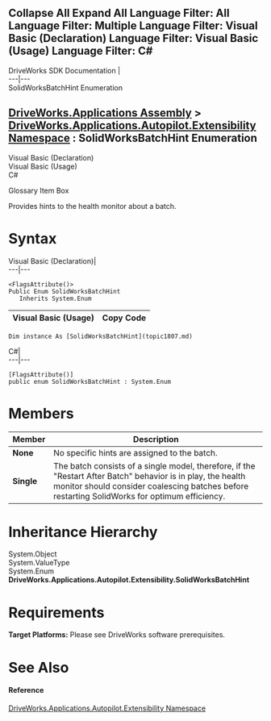        

 Collapse All Expand All  Language Filter: All  Language Filter: Multiple  Language Filter: Visual Basic (Declaration) Language Filter: Visual Basic (Usage) Language Filter: C#  
---  
DriveWorks SDK Documentation  |   
---|---  
SolidWorksBatchHint Enumeration   
  
[DriveWorks.Applications Assembly](topic13.md) > [DriveWorks.Applications.Autopilot.Extensibility Namespace](topic1633.md) : SolidWorksBatchHint Enumeration  
---  
  
Visual Basic (Declaration)    
Visual Basic (Usage)    
C# 

Glossary Item Box

Provides hints to the health monitor about a batch. 

# Syntax

Visual Basic (Declaration)|   
---|---  
      
    
    <FlagsAttribute()>
    Public Enum SolidWorksBatchHint 
       Inherits System.Enum  
  
Visual Basic (Usage)| Copy Code  
---|---  
      
    
    Dim instance As [SolidWorksBatchHint](topic1807.md)  
  
C#|   
---|---  
      
    
    [FlagsAttribute()]
    public enum SolidWorksBatchHint : System.Enum   
  
# Members

Member| Description  
---|---  
**None**|  No specific hints are assigned to the batch.  
**Single**|  The batch consists of a single model, therefore, if the "Restart After Batch" behavior is in play, the health monitor should consider coalescing batches before restarting SolidWorks for optimum efficiency.  
  
# Inheritance Hierarchy

System.Object  
System.ValueType  
System.Enum  
**DriveWorks.Applications.Autopilot.Extensibility.SolidWorksBatchHint**  


# Requirements

**Target Platforms:** Please see DriveWorks software prerequisites.

# See Also

#### Reference

[DriveWorks.Applications.Autopilot.Extensibility Namespace](topic1633.md)


